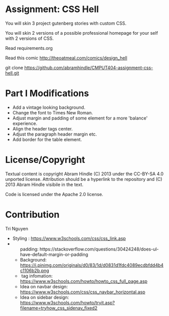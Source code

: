 Assignment: CSS Hell
====================

You will skin 3 project gutenberg stories with custom CSS.

You will skin 2 versions of a possible professional homepage for your
self with 2 versions of CSS.

Read requirements.org

Read this comic http://theoatmeal.com/comics/design_hell

git clone https://github.com/abramhindle/CMPUT404-assignment-css-hell.git

Part I Modifications
=================
- Add a vintage looking background.
- Change the font to Times New Roman.
- Adjust margin and padding of some element for a more 'balance' experience.
- Align the header tags center.
- Adjust the paragraph header margin etc.
- Add border for the table element.

License/Copyright
=================

Textual content is copyright Abram Hindle (C) 2013 under the CC-BY-SA
4.0 unported license. Attribution should be a hyperlink to the
repository and (C) 2013 Abram Hindle visibile in the text.

Code is licensed under the Apache 2.0 license.

Contribution
=================

Tri Nguyen

- Styling <a>: https://www.w3schools.com/css/css_link.asp
- <ul> padding: https://stackoverflow.com/questions/30424248/does-ul-have-default-margin-or-padding
- Background: https://i.pinimg.com/originals/d0/83/1d/d0831d1fdc4089ecdbfdd4b4c1106b2b.png
- <img> tag infomation: https://www.w3schools.com/howto/howto_css_full_page.asp
- Idea on navbar design: https://www.w3schools.com/css/css_navbar_horizontal.asp
- Idea on sidebar design: https://www.w3schools.com/howto/tryit.asp?filename=tryhow_css_sidenav_fixed2


